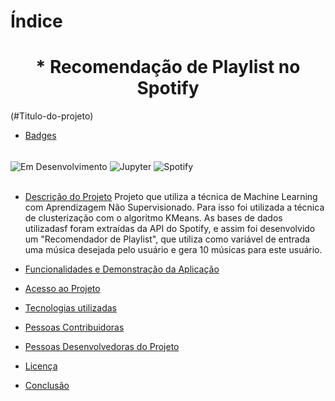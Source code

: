 # Índice 
<h1 align='center'> * Recomendação de Playlist no Spotify </h1> (#Titulo-do-projeto)

<!-- <h4 align="center"> 
    :construction:  Projeto em construção  :construction:
</h4>
 -->

* [Badges](#badges)
<div style="display: inline_block"><br/>
<!--     ![Badge em Desenvolvimento](http://img.shields.io/static/v1?label=STATUS&message=EM%20DESENVOLVIMENTO&color=GREEN&style=for-the-badge) -->
    <img align="center" alt="Em Desenvolvimento" src="http://img.shields.io/static/v1?label=STATUS&message=EM%20DESENVOLVIMENTO&color=GREEN&style=for-the-badge" /> 
    <img align="center" alt="Jupyter" src="https://img.shields.io/badge/Jupyter-F37626.svg?&style=for-the-badge&logo=Jupyter&logoColor=white" />  
    <img align="center" alt="Spotify" src="https://img.shields.io/badge/Spotify-1ED760?&style=for-the-badge&logo=spotify&logoColor=white" />  
</div><br/>

* [Descrição do Projeto](#descrição-do-projeto)
Projeto que utiliza a técnica de Machine Learning com Aprendizagem Não Supervisionado. Para isso foi utilizada a técnica de clusterização com o algoritmo KMeans. As bases de dados utilizadasf foram extraídas da API do Spotify, e assim foi desenvolvido um "Recomendador de Playlist", que utiliza como variável de entrada uma música desejada pelo usuário e gera 10 músicas para este usuário.

* [Funcionalidades e Demonstração da Aplicação](#funcionalidades-e-demonstração-da-aplicação)
* [Acesso ao Projeto](#acesso-ao-projeto)
* [Tecnologias utilizadas](#tecnologias-utilizadas)
* [Pessoas Contribuidoras](#pessoas-contribuidoras)
* [Pessoas Desenvolvedoras do Projeto](#pessoas-desenvolvedoras)
* [Licença](#licença)
* [Conclusão](#conclusão)
